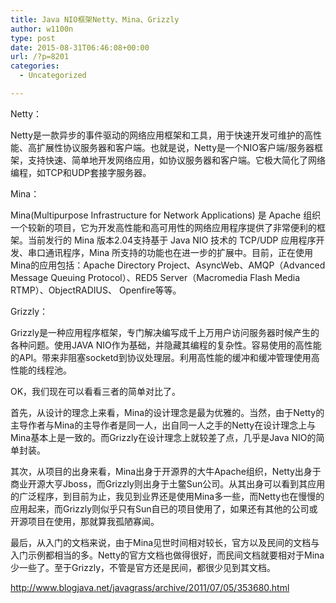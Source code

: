 ```yaml
---
title: Java NIO框架Netty、Mina、Grizzly
author: w1100n
type: post
date: 2015-08-31T06:46:08+00:00
url: /?p=8201
categories:
  - Uncategorized

---
```

Netty：

Netty是一款异步的事件驱动的网络应用框架和工具，用于快速开发可维护的高性能、高扩展性协议服务器和客户端。也就是说，Netty是一个NIO客户端/服务器框架，支持快速、简单地开发网络应用，如协议服务器和客户端。它极大简化了网络编程，如TCP和UDP套接字服务器。
  
Mina：

Mina(Multipurpose Infrastructure for Network Applications) 是 Apache 组织一个较新的项目，它为开发高性能和高可用性的网络应用程序提供了非常便利的框架。当前发行的 Mina 版本2.04支持基于 Java NIO 技术的 TCP/UDP 应用程序开发、串口通讯程序，Mina 所支持的功能也在进一步的扩展中。目前，正在使用 Mina的应用包括：Apache Directory Project、AsyncWeb、AMQP（Advanced Message Queuing Protocol）、RED5 Server（Macromedia Flash Media RTMP）、ObjectRADIUS、 Openfire等等。
  
Grizzly：

Grizzly是一种应用程序框架，专门解决编写成千上万用户访问服务器时候产生的各种问题。使用JAVA NIO作为基础，并隐藏其编程的复杂性。容易使用的高性能的API。带来非阻塞socketd到协议处理层。利用高性能的缓冲和缓冲管理使用高性能的线程池。
  
OK，我们现在可以看看三者的简单对比了。
  
首先，从设计的理念上来看，Mina的设计理念是最为优雅的。当然，由于Netty的主导作者与Mina的主导作者是同一人，出自同一人之手的Netty在设计理念上与Mina基本上是一致的。而Grizzly在设计理念上就较差了点，几乎是Java NIO的简单封装。

其次，从项目的出身来看，Mina出身于开源界的大牛Apache组织，Netty出身于商业开源大亨Jboss，而Grizzly则出身于土鳖Sun公司。从其出身可以看到其应用的广泛程序，到目前为止，我见到业界还是使用Mina多一些，而Netty也在慢慢的应用起来，而Grizzly则似乎只有Sun自已的项目使用了，如果还有其他的公司或开源项目在使用，那就算我孤陋寡闻。
  
最后，从入门的文档来说，由于Mina见世时间相对较长，官方以及民间的文档与入门示例都相当的多。Netty的官方文档也做得很好，而民间文档就要相对于Mina少一些了。至于Grizzly，不管是官方还是民间，都很少见到其文档。


http://www.blogjava.net/javagrass/archive/2011/07/05/353680.html